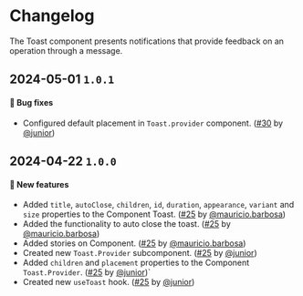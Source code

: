 # Changelog

The Toast component presents notifications that provide feedback on an operation through a message.

## 2024-05-01 `1.0.1`

#### 🐛 Bug fixes

- Configured default placement in `Toast.provider` component. ([#30](https://git.rarolabs.com.br/frontend/rarui/-/merge_requests/30) by [@junior](https://git.rarolabs.com.br/junior))

## 2024-04-22 `1.0.0`

#### 🎉 New features

- Added `title`, `autoClose`, `children`, `id`, `duration`, `appearance`, `variant` and `size` properties to the Component Toast. ([#25](https://git.rarolabs.com.br/frontend/rarui/pull/25) by [@mauricio.barbosa](https://git.rarolabs.com.br/mauricio.barbosa))
- Added the functionality to auto close the toast. ([#25](https://git.rarolabs.com.br/frontend/rarui/pull/25) by [@mauricio.barbosa](https://git.rarolabs.com.br/mauricio.barbosa))
- Added stories on Component. ([#25](https://git.rarolabs.com.br/frontend/rarui/pull/25) by [@mauricio.barbosa](https://git.rarolabs.com.br/mauricio.barbosa))
- Created new `Toast.Provider` subcomponent. ([#25](https://git.rarolabs.com.br/frontend/rarui/-/merge_requests/25) by [@junior](https://git.rarolabs.com.br/junior))
- Added `children` and `placement` properties to the Component `Toast.Provider`. ([#25](https://git.rarolabs.com.br/frontend/rarui/-/merge_requests/25) by [@junior](https://git.rarolabs.com.br/junior))`
- Created new `useToast` hook. ([#25](https://git.rarolabs.com.br/frontend/rarui/-/merge_requests/25) by [@junior](https://git.rarolabs.com.br/junior))

<!-- #### 🛠 Breaking changes -->

<!-- #### 📚 3rd party library updates -->

<!-- #### 🎉 New features -->

<!-- #### 🐛 Bug fixes -->

<!-- #### 💡 Others -->
